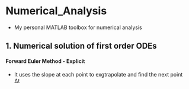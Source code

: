 # Numerical_Analysis
- My personal MATLAB toolbox for numerical analysis

## 1. Numerical solution of first order ODEs
#### Forward Euler Method - Explicit
- It uses the slope at each point to exgtrapolate and find the next point  
&Delta;t<dl>
